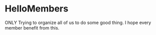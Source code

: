 # HelloMembers
ONLY Trying to organize all of us to do some good thing. I hope every member benefit from this.
